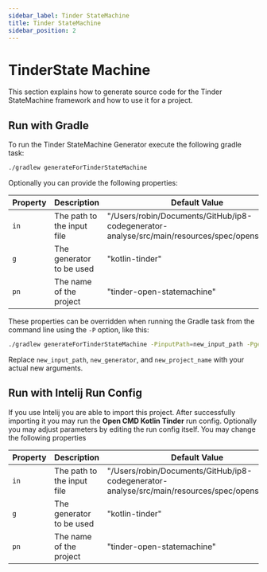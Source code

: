 ```yaml
---
sidebar_label: Tinder StateMachine
title: Tinder StateMachine
sidebar_position: 2
---
```


# TinderState Machine

This section explains how to generate source code for the Tinder StateMachine framework and how to use it for a
project.

## Run with Gradle

To run the Tinder StateMachine Generator execute the following gradle task:

```bash
./gradlew generateForTinderStateMachine 
```

Optionally you can provide the following properties:

| Property | Description                | Default Value                                                                                 |
|----------|----------------------------|-----------------------------------------------------------------------------------------------|
| `in`     | The path to the input file | "/Users/robin/Documents/GitHub/ip8-codegenerator-analyse/src/main/resources/spec/opensm.json" |
| `g`      | The generator to be used   | "kotlin-tinder"                                                                               |
| `pn`     | The name of the project    | "tinder-open-statemachine"                                                                    |

These properties can be overridden when running the Gradle task from the command line using the `-P` option, like this:

```bash
./gradlew generateForTinderStateMachine -PinputPath=new_input_path -Pgenerator=new_generator -PprojectName=new_project_name
```

Replace `new_input_path`, `new_generator`, and `new_project_name` with your actual new arguments.

## Run with Intelij Run Config

If you use Intelij you are able to import this project. After successfully importing it you may run the __Open CMD
Kotlin Tinder__ run config.
Optionally you may adjust parameters by editing the run config itself. You may change the following properties

| Property | Description                | Default Value                                                                                 |
|----------|----------------------------|-----------------------------------------------------------------------------------------------|
| `in`     | The path to the input file | "/Users/robin/Documents/GitHub/ip8-codegenerator-analyse/src/main/resources/spec/opensm.json" |
| `g`      | The generator to be used   | "kotlin-tinder"                                                                               |
| `pn`     | The name of the project    | "tinder-open-statemachine"                                                                    |